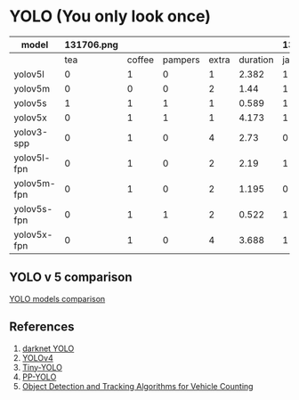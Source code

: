 # YOLO (You only look once)

| model       	| 131706.png |        	|         	|       	|          	| 134632.png |        	|        	|       	|          	| Recall       	| Precision    	|
|-------------	|------------|--------	|---------	|-------	|----------	|-------|--------	|--------	|-------	|----------	|--------------	|--------------	|
|             	| tea        | coffee 	| pampers 	| extra 	| duration 	| jacket| banana 	| tomato 	| extra 	| duration 	|              	|              	|
| yolov5l     	| 0          | 1      	| 0       	| 1     	| 2.382    	| 1     | 1      	| 1      	| 0     	| 2.202    	| 0.6666666667 	| 0.8          	|
| yolov5m     	| 0          | 0      	| 0       	| 2     	| 1.44     	| 1     | 1      	| 1      	| 0     	| 1.351    	| 0.5          	| 0.6          	|
| yolov5s     	| 1          | 1      	| 1       	| 1     	| 0.589    	| 1     | 1      	| 1      	| 5     	| 0.515    	| 1            	| 0.5          	|
| yolov5x     	| 0          | 1      	| 1       	| 1     	| 4.173    	| 1     | 1      	| 1      	| 0     	| 4.041    	| 0.8333333333 	| 0.8333333333 	|
| yolov3-spp  	| 0          | 1      	| 0       	| 4     	| 2.73     	| 0     | 1      	| 1      	| 1     	| 2.992    	| 0.5          	| 0.375        	|
| yolov5l-fpn 	| 0          | 1      	| 0       	| 2     	| 2.19     	| 1     | 1      	| 1      	| 2     	| 2.433    	| 0.6666666667 	| 0.5          	|
| yolov5m-fpn 	| 0          | 1      	| 0       	| 2     	| 1.195    	| 0     | 1      	| 1      	| 0     	| 1.086    	| 0.5          	| 0.6          	|
| yolov5s-fpn 	| 0          | 1      	| 1       	| 2     	| 0.522    	| 1     | 1      	| 1      	| 3     	| 0.492    	| 0.8333333333 	| 0.5          	|
| yolov5x-fpn 	| 0          | 1      	| 0       	| 4     	| 3.688    	| 1     | 1      	| 1      	| 0     	| 3.721    	| 0.6666666667 	| 0.5          	|

## YOLO v 5 comparison

[YOLO models comparison](https://docs.google.com/spreadsheets/d/1lnaxeeLlomnvtsInAsOQagFE5PSgD15blBKOq6w3fbY/edit#gid=0)


## References

1. [darknet YOLO](https://pjreddie.com/darknet/yolo/)
1. [YOLOv4](https://arxiv.org/pdf/2004.10934.pdf)
1. [Tiny-YOLO](https://arxiv.org/pdf/2008.02170.pdf)
1. [PP-YOLO](https://arxiv.org/pdf/2007.12099.pdf)
1. [Object Detection and Tracking Algorithms for Vehicle Counting](https://arxiv.org/pdf/2007.16198.pdf)
